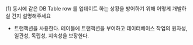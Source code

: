 (1) 동시에 같은 DB Table row 를 업데이트 하는 상황을 방어하기 위해 어떻게 개발하실 건지 설명해주세요
- 트랜잭션을 사용한다. 테이블에 트랜잭션을 부여하고 데이터베이스 작업의 원자성, 일관성, 독립성, 지속성을 보장한다.
